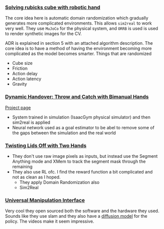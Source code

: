 ### [Solving rubicks cube with robotic hand](https://arxiv.org/pdf/1910.07113.pdf)
The core idea here is automatic domain randomization which gradually generates more complicated environments. This allows `sim2real` to work very well.
They use `MuJoCo` for the physical system, and `ORRB` is used is used to render synthetic images for the CV.

ADR is explained in section 5 with an attached algorithm description. The core idea is to have a method of having the environment becoming more complicated as the model becomes smarter.
Things that are randomized
- Cube size
- Friction
- Action delay
- Action latency
- Gravity

### [Dynamic Handover: Throw and Catch with Bimanual Hands](https://arxiv.org/pdf/2309.05655.pdf)
[Project page](https://binghao-huang.github.io/dynamic_handover/)
- System trained in simulation (IsaacGym physical simulator) and then sim2real is applied
- Neural network used as a goal estimator to be abel to remove some of the gaps between the simulation and the real world

### [Twisting Lids Off with Two Hands](https://arxiv.org/pdf/2403.02338.pdf)
- They don't use raw image pixels as inputs, but instead use the Segment Anything mode and XMem to track the segment mask through the remaining
- They also use RL ofc. I find the reward function a bit complicated and not as clean as I hoped.
  - They apply Domain Randomization also
  - Sim2Real

### [Universal Manipulation Interface](https://umi-gripper.github.io/)
Very cool they open sourced both the software and the hardware they used. Sounds like they use slam and they also have a [diffusion model](https://github.com/real-stanford/universal_manipulation_interface/blob/e02f7a960fef9b529c0af10d6452072cfd53819f/diffusion_policy/model/vision/timm_obs_encoder.py#L17) for the policy. The videos make it seem impressive. 


